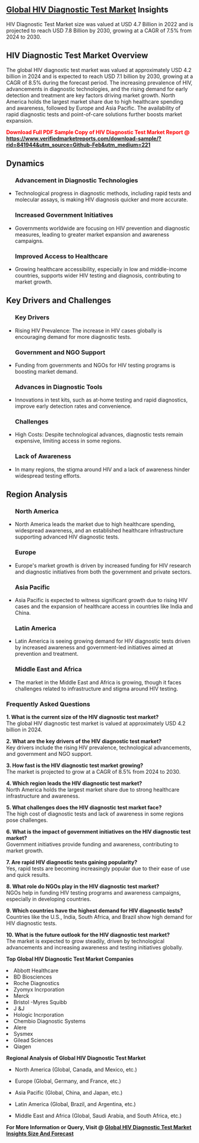 <h2><a href="https://www.verifiedmarketreports.com/download-sample/?rid=841944&amp;utm_source=Github&amp;utm_medium=221" target="_blank">Global HIV Diagnostic Test Market</a> Insights</h2><p>HIV Diagnostic Test Market size was valued at USD 4.7 Billion in 2022 and is projected to reach USD 7.8 Billion by 2030, growing at a CAGR of 7.5% from 2024 to 2030.</p><p><h2>HIV Diagnostic Test Market Overview</h2> <p>The global HIV diagnostic test market was valued at approximately USD 4.2 billion in 2024 and is expected to reach USD 7.1 billion by 2030, growing at a CAGR of 8.5% during the forecast period. The increasing prevalence of HIV, advancements in diagnostic technologies, and the rising demand for early detection and treatment are key factors driving market growth. North America holds the largest market share due to high healthcare spending and awareness, followed by Europe and Asia Pacific. The availability of rapid diagnostic tests and point-of-care solutions further boosts market expansion.</p> <p><b><p><span class=""><span style="color: #ff0000;"><strong>Download Full PDF Sample Copy of HIV Diagnostic Test Market Report</strong> @ </span><a href="https://www.verifiedmarketreports.com/download-sample/?rid=841944&amp;utm_source=Github-Feb&amp;utm_medium=221" target="_blank">https://www.verifiedmarketreports.com/download-sample/?rid=841944&amp;utm_source=Github-Feb&amp;utm_medium=221</a></span></p></b></p> <h2>Dynamics</h2> <ul> <h3>Advancement in Diagnostic Technologies</h3> <li>Technological progress in diagnostic methods, including rapid tests and molecular assays, is making HIV diagnosis quicker and more accurate.</li> <h3>Increased Government Initiatives</h3> <li>Governments worldwide are focusing on HIV prevention and diagnostic measures, leading to greater market expansion and awareness campaigns.</li> <h3>Improved Access to Healthcare</h3> <li>Growing healthcare accessibility, especially in low and middle-income countries, supports wider HIV testing and diagnosis, contributing to market growth.</li> </ul> <h2>Key Drivers and Challenges</h2> <ul> <h3>Key Drivers</h3> <li>Rising HIV Prevalence: The increase in HIV cases globally is encouraging demand for more diagnostic tests.</li> <h3>Government and NGO Support</h3> <li>Funding from governments and NGOs for HIV testing programs is boosting market demand.</li> <h3>Advances in Diagnostic Tools</h3> <li>Innovations in test kits, such as at-home testing and rapid diagnostics, improve early detection rates and convenience.</li> <h3>Challenges</h3> <li>High Costs: Despite technological advances, diagnostic tests remain expensive, limiting access in some regions.</li> <h3>Lack of Awareness</h3> <li>In many regions, the stigma around HIV and a lack of awareness hinder widespread testing efforts.</li> </ul> <h2>Region Analysis</h2> <ul> <h3>North America</h3> <li>North America leads the market due to high healthcare spending, widespread awareness, and an established healthcare infrastructure supporting advanced HIV diagnostic tests.</li> <h3>Europe</h3> <li>Europe's market growth is driven by increased funding for HIV research and diagnostic initiatives from both the government and private sectors.</li> <h3>Asia Pacific</h3> <li>Asia Pacific is expected to witness significant growth due to rising HIV cases and the expansion of healthcare access in countries like India and China.</li> <h3>Latin America</h3> <li>Latin America is seeing growing demand for HIV diagnostic tests driven by increased awareness and government-led initiatives aimed at prevention and treatment.</li> <h3>Middle East and Africa</h3> <li>The market in the Middle East and Africa is growing, though it faces challenges related to infrastructure and stigma around HIV testing.</li> </ul> <h3>Frequently Asked Questions</h3> <p><b>1. What is the current size of the HIV diagnostic test market?</b><br> The global HIV diagnostic test market is valued at approximately USD 4.2 billion in 2024.</p> <p><b>2. What are the key drivers of the HIV diagnostic test market?</b><br> Key drivers include the rising HIV prevalence, technological advancements, and government and NGO support.</p> <p><b>3. How fast is the HIV diagnostic test market growing?</b><br> The market is projected to grow at a CAGR of 8.5% from 2024 to 2030.</p> <p><b>4. Which region leads the HIV diagnostic test market?</b><br> North America holds the largest market share due to strong healthcare infrastructure and awareness.</p> <p><b>5. What challenges does the HIV diagnostic test market face?</b><br> The high cost of diagnostic tests and lack of awareness in some regions pose challenges.</p> <p><b>6. What is the impact of government initiatives on the HIV diagnostic test market?</b><br> Government initiatives provide funding and awareness, contributing to market growth.</p> <p><b>7. Are rapid HIV diagnostic tests gaining popularity?</b><br> Yes, rapid tests are becoming increasingly popular due to their ease of use and quick results.</p> <p><b>8. What role do NGOs play in the HIV diagnostic test market?</b><br> NGOs help in funding HIV testing programs and awareness campaigns, especially in developing countries.</p> <p><b>9. Which countries have the highest demand for HIV diagnostic tests?</b><br> Countries like the U.S., India, South Africa, and Brazil show high demand for HIV diagnostic tests.</p> <p><b>10. What is the future outlook for the HIV diagnostic test market?</b><br> The market is expected to grow steadily, driven by technological advancements and increasing awareness and testing initiatives globally.</p> </p><p><strong>Top Global HIV Diagnostic Test Market Companies</strong></p><div data-test-id=""><p><li>Abbott Healthcare</li><li> BD Biosciences</li><li> Roche Diagnostics</li><li> Zyomyx Incrporation</li><li> Merck</li><li> Bristol -Myres Squibb</li><li> J &J</li><li> Hologic Incrporation</li><li> Chembio Diagnostic Systems</li><li> Alere</li><li> Sysmex</li><li> Gilead Sciences</li><li> Qiagen</li></p><div><strong>Regional Analysis of&nbsp;Global HIV Diagnostic Test Market</strong></div><ul><li dir="ltr"><p dir="ltr">North America&nbsp;(Global, Canada, and Mexico, etc.)</p></li><li dir="ltr"><p dir="ltr">Europe (Global, Germany, and France, etc.)</p></li><li dir="ltr"><p dir="ltr">Asia Pacific&nbsp;(Global, China, and Japan, etc.)</p></li><li dir="ltr"><p dir="ltr">Latin America&nbsp;(Global, Brazil, and Argentina, etc.)</p></li><li dir="ltr">Middle East and Africa&nbsp;(Global, Saudi Arabia, and South Africa, etc.)</li></ul><p><strong>For More Information or Query, Visit @&nbsp;</strong><strong><a href="https://www.verifiedmarketreports.com/product/hiv-diagnostic-test-market/?utm_source=Github&amp;utm_medium=221" target="_blank">Global HIV Diagnostic Test Market Insights Size And Forecast</a></strong></p></div>
